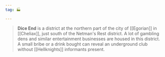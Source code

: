 ```yaml
---
tag: 🏭

---
```

> **Dice End** is a district at the northern part of the city of [[Egorian]] in [[Cheliax]], just south of the Netman's Rest district. A lot of gambling dens and similar entertainment businesses are housed in this district. A small bribe or a drink bought can reveal an underground club without [[Hellknights]] informants present.








